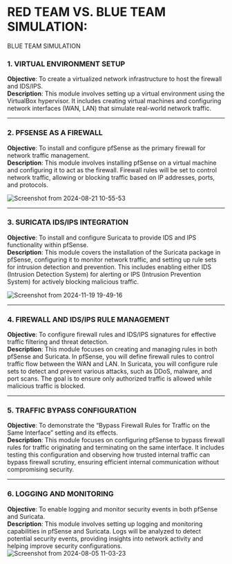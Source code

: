# RED TEAM VS. BLUE TEAM SIMULATION:


 BLUE TEAM SIMULATION 

### 1. VIRTUAL ENVIRONMENT SETUP  
**Objective**: To create a virtualized network infrastructure to host the firewall and IDS/IPS.  
**Description**: This module involves setting up a virtual environment using the VirtualBox hypervisor. It includes creating virtual machines and configuring network interfaces (WAN, LAN) that simulate real-world network traffic.  

---

### 2. PFSENSE AS A FIREWALL  
**Objective**: To install and configure pfSense as the primary firewall for network traffic management.  
**Description**: This module involves installing pfSense on a virtual machine and configuring it to act as the firewall. Firewall rules will be set to control network traffic, allowing or blocking traffic based on IP addresses, ports, and protocols.  

![Screenshot from 2024-08-21 10-55-53](https://github.com/user-attachments/assets/7a097b9b-bf2f-4d0c-82c1-bbe5834dd15d)


---

### 3. SURICATA IDS/IPS INTEGRATION  
**Objective**: To install and configure Suricata to provide IDS and IPS functionality within pfSense.  
**Description**: This module covers the installation of the Suricata package in pfSense, configuring it to monitor network traffic, and setting up rule sets for intrusion detection and prevention. This includes enabling either IDS (Intrusion Detection System) for alerting or IPS (Intrusion Prevention System) for actively blocking malicious traffic.  

![Screenshot from 2024-11-19 19-49-16](https://github.com/user-attachments/assets/66f39551-b0a5-46d1-8db4-1ddc2b25fb7b)


---

### 4. FIREWALL AND IDS/IPS RULE MANAGEMENT  
**Objective**: To configure firewall rules and IDS/IPS signatures for effective traffic filtering and threat detection.  
**Description**: This module focuses on creating and managing rules in both pfSense and Suricata. In pfSense, you will define firewall rules to control traffic flow between the WAN and LAN. In Suricata, you will configure rule sets to detect and prevent various attacks, such as DDoS, malware, and port scans. The goal is to ensure only authorized traffic is allowed while malicious traffic is blocked.  

---

### 5. TRAFFIC BYPASS CONFIGURATION  
**Objective**: To demonstrate the “Bypass Firewall Rules for Traffic on the Same Interface” setting and its effects.  
**Description**: This module focuses on configuring pfSense to bypass firewall rules for traffic originating and terminating on the same interface. It includes testing this configuration and observing how trusted internal traffic can bypass firewall scrutiny, ensuring efficient internal communication without compromising security.  

---

### 6. LOGGING AND MONITORING  
**Objective**: To enable logging and monitor security events in both pfSense and Suricata.  
**Description**: This module involves setting up logging and monitoring capabilities in pfSense and Suricata. Logs will be analyzed to detect potential security events, providing insights into network activity and helping improve security configurations.  
![Screenshot from 2024-08-05 11-03-23](https://github.com/user-attachments/assets/260ed517-5ef1-42b6-8fbc-039e761c2c9f)
